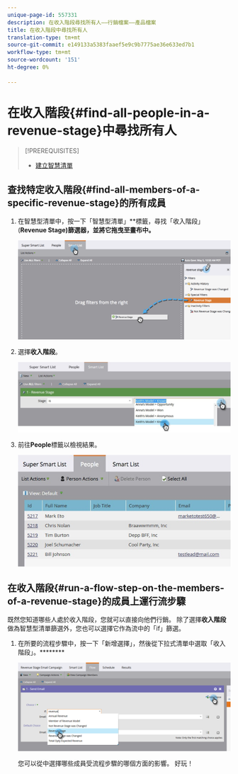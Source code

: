 ```yaml
---
unique-page-id: 557331
description: 在收入階段尋找所有人——行銷檔案——產品檔案
title: 在收入階段中尋找所有人
translation-type: tm+mt
source-git-commit: e149133a5383faaef5e9c9b7775ae36e633ed7b1
workflow-type: tm+mt
source-wordcount: '151'
ht-degree: 0%

---
```



# 在收入階段{#find-all-people-in-a-revenue-stage}中尋找所有人

>[!PREREQUISITES]
>
>* [建立智慧清單](../../../../product-docs/core-marketo-concepts/smart-lists-and-static-lists/creating-a-smart-list/create-a-smart-list.md)

>



## 查找特定收入階段{#find-all-members-of-a-specific-revenue-stage}的所有成員

1. 在智慧型清單中，按一下「智慧型清單」**標籤，尋找「收入階段」(**Revenue Stage)篩選器，並將它拖曳至畫布中。**

   ![](assets/draginrevenuefilter.png)

1. 選擇&#x200B;**收入階段**。

   ![](assets/two.jpg)

1. 前往&#x200B;**People**&#x200B;標籤以檢視結果。

   ![](assets/peopleresults.jpg)

## 在收入階段{#run-a-flow-step-on-the-members-of-a-revenue-stage}的成員上運行流步驟

既然您知道哪些人處於收入階段，您就可以直接向他們行銷。 除了選擇&#x200B;**收入階段**&#x200B;做為智慧型清單篩選外，您也可以選擇它作為流中的「if」篩選。

1. 在所要的流程步驟中，按一下「新增選擇」，然後從下拉式清單中選取「收入階段」。********

   ![](assets/six.png)

   您可以從中選擇哪些成員受流程步驟的哪個方面的影響。 好玩！

